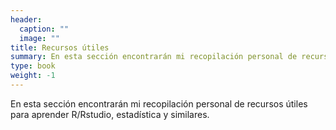 ```yaml
---
header:
  caption: ""
  image: ""
title: Recursos útiles
summary: En esta sección encontrarán mi recopilación personal de recursos útiles para aprender R/Rstudio, estadística y similares.
type: book
weight: -1
---
```


En esta sección encontrarán mi recopilación personal de recursos útiles para aprender R/Rstudio, estadística y similares.
